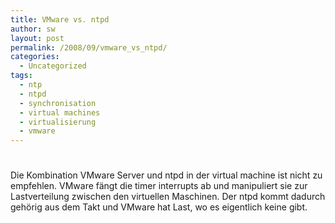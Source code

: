 ```yaml
---
title: VMware vs. ntpd
author: sw
layout: post
permalink: /2008/09/vmware_vs_ntpd/
categories:
  - Uncategorized
tags:
  - ntp
  - ntpd
  - synchronisation
  - virtual machines
  - virtualisierung
  - vmware
---
```

# 

Die Kombination VMware Server und ntpd in der virtual machine ist nicht zu empfehlen. VMware fängt die timer interrupts ab und manipuliert sie zur Lastverteilung zwischen den virtuellen Maschinen. Der ntpd kommt dadurch gehörig aus dem Takt und VMware hat Last, wo es eigentlich keine gibt.